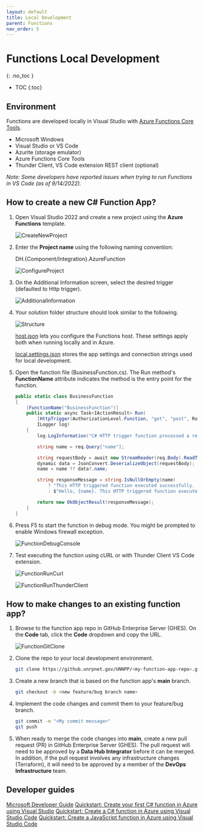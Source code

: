 ```yaml
---
layout: default
title: Local Development
parent: Functions
nav_order: 5
---
```


# Functions Local Development
{: .no_toc }

- TOC
{:toc}

## Environment

Functions are developed locally in Visual Studio with 
[Azure Functions Core Tools](https://learn.microsoft.com/en-us/azure/azure-functions/functions-run-local).

- Microsoft Windows
- Visual Studio or VS Code
- Azurite (storage emulator)
- Azure Functions Core Tools
- Thunder Client, VS Code extension REST client (optional)

*Note: Some developers have reported issues when trying to run Functions 
in VS Code (as of 9/14/2022).*

## How to create a new C# Function App?

1. Open Visual Studio 2022 and create a new project using the 
**Azure Functions** template.

    ![CreateNewProject](../assets/images/function-create-new-project.png)

2. Enter the **Project name** using the following naming convention:

    DH.{Component/Integration}.AzureFunction

    ![ConfigureProject](../assets/images/function-configure-project.png)

3. On the Additional Information screen, select the desired trigger 
(defaulted to Http trigger).

    ![AdditionalInformation](../assets/images/function-additional-info.png)

4. Your solution folder structure should look similar to the following.

    ![Structure](../assets/images/function-structure.png)

    [host.json](https://learn.microsoft.com/en-us/azure/azure-functions/functions-host-json)
    lets you configure the Functions host. These settings apply both when 
    running locally and in Azure.

    [local.settings.json](https://learn.microsoft.com/en-us/azure/azure-functions/functions-run-local?tabs=v4%2Cwindows%2Ccsharp%2Cportal%2Cbash#local-settings)
    stores the app settings and connection strings used for local 
    development.

5. Open the function file (BusinessFunction.cs). The Run method's 
**FunctionName** attribute indicates the method is the entry point for 
the function.

    ``` csharp
    public static class BusinessFunction
    {
        [FunctionName("BusinessFunction")]
        public static async Task<IActionResult> Run(
            [HttpTrigger(AuthorizationLevel.Function, "get", "post", Route = null)] HttpRequest req,
            ILogger log)
        {
            log.LogInformation("C# HTTP trigger function processed a request.");

            string name = req.Query["name"];

            string requestBody = await new StreamReader(req.Body).ReadToEndAsync();
            dynamic data = JsonConvert.DeserializeObject(requestBody);
            name = name ?? data?.name;

            string responseMessage = string.IsNullOrEmpty(name)
                ? "This HTTP triggered function executed successfully. Pass a name in the query string or in the request body for a personalized response."
                : $"Hello, {name}. This HTTP triggered function executed successfully.";

            return new OkObjectResult(responseMessage);
        }
    }
    ```

6. Press F5 to start the function in debug mode. You might be prompted to 
enable Windows firewall exception.

    ![FunctionDebugConsole](../assets/images/function-debug-console.png)

7. Test executing the function using cURL or with Thunder Client 
VS Code extension.

    ![FunctionRunCurl](../assets/images/function-run-curl.png)

    ![FunctionRunThunderClient](../assets/images/function-run-thunderclient.png)

## How to make changes to an existing function app?

1. Browse to the function app repo in GitHub Enterprise Server (GHES). On 
the **Code** tab, click the **Code** dropdown and copy the URL.

    ![FunctionGitClone](../assets/images/function-git-clone.png)

2. Clone the repo to your local development environment.

    ``` bash
    git clone https://github.unrpnet.gov/UNNPP/<my-function-app-repo>.git
    ```

3. Create a new branch that is based on the function app's **main** branch.

    ``` bash
    git checkout -b <new feature/bug branch name>
    ```

4. Implement the code changes and commit them to your feature/bug branch.

    ``` bash
    git commit -m "<My commit message>"
    git push
    ```

5. When ready to merge the code changes into **main**, create a 
new pull request (PR) in GitHub Enterprise Server (GHES). The pull request 
will need to be approved by a **Data Hub Integrator** before it can be merged. 
In addition, if the pull request involves any infrastructure 
changes (Terraform), it will need to be approved by a member of the 
**DevOps Infrastructure** team.

## Developer guides

[Microsoft Developer Guide](https://docs.microsoft.com/en-us/azure/azure-functions/functions-reference)
[Quickstart: Create your first C# function in Azure using Visual Studio](https://learn.microsoft.com/en-us/azure/azure-functions/functions-create-your-first-function-visual-studio?tabs=in-process)
[Quickstart: Create a C# function in Azure using Visual Studio Code](https://learn.microsoft.com/en-us/azure/azure-functions/create-first-function-vs-code-csharp?tabs=in-process)
[Quickstart: Create a JavaScript function in Azure using Visual Studio Code](https://learn.microsoft.com/en-us/azure/azure-functions/create-first-function-vs-code-node)
